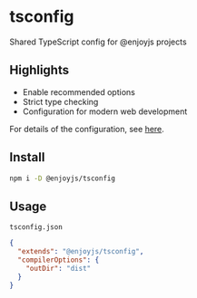 # tsconfig

Shared TypeScript config for @enjoyjs projects

## Highlights

- Enable recommended options
- Strict type checking
- Configuration for modern web development

For details of the configuration, see [here](tsconfig.json).

## Install

```bash
npm i -D @enjoyjs/tsconfig
```

## Usage

`tsconfig.json`

```json
{
  "extends": "@enjoyjs/tsconfig",
  "compilerOptions": {
    "outDir": "dist"
  }
}
```
